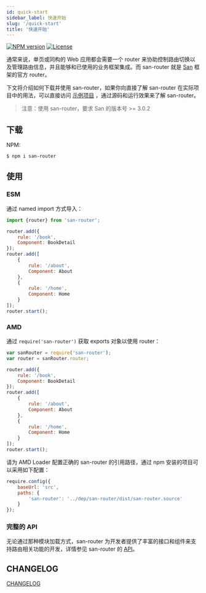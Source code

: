 ```yaml
---
id: quick-start
sidebar_label: 快速开始
slug: '/quick-start'
title: '快速开始'
---
```


[![NPM version](http://img.shields.io/npm/v/san-router.svg?style=flat-square)](https://npmjs.org/package/san-router)
[![License](https://img.shields.io/github/license/baidu/san-router.svg?style=flat-square)](https://npmjs.org/package/san-router)

通常来说，单页或同构的 Web 应用都会需要一个 router 来协助控制路由切换以及管理路由信息，并且能够和已使用的业务框架集成。而 san-router 就是 [San](https://baidu.github.io/san/) 框架的官方 router。

下文将介绍如何下载并使用 san-router，如果你向直接了解 san-router 在实际项目中的用法，可以直接访问 [示例项目](https://github.com/baidu/san/tree/master/example/todos-esnext) ，通过源码和运行效果来了解 san-router。

> 注意：使用 san-router，要求 San 的版本号 >= 3.0.2

## 下载

NPM:

```
$ npm i san-router
```

## 使用

### ESM

通过 named import 方式导入：

```javascript
import {router} from 'san-router';

router.add({
    rule: '/book',
    Component: BookDetail
});
router.add([
    {
        rule: '/about',
        Component: About
    },
    {
        rule: '/home',
        Component: Home
    }
]);
router.start();
```

### AMD

通过 `require('san-router')` 获取 exports 对象以使用 router：

```javascript
var sanRouter = require('san-router');
var router = sanRouter.router;

router.add({
    rule: '/book',
    Component: BookDetail
});
router.add([
    {
        rule: '/about',
        Component: About
    },
    {
        rule: '/home',
        Component: Home
    }
]);
router.start();
```

请为 AMD Loader 配置正确的 san-router 的引用路径，通过 npm 安装的项目可以采用如下配置：

```javascript
require.config({
    baseUrl: 'src',
    paths: {
        'san-router': '../dep/san-router/dist/san-router.source'
    }
});
```

### 完整的 API

无论通过那种模块加载方式，san-router 为开发者提供了丰富的接口和组件来支持路由相关功能的开发，详情参见 san-router 的 [API](/san-router/docs/api)。

## CHANGELOG

[CHANGELOG](https://github.com/baidu/san-router/blob/master/CHANGELOG.md)
